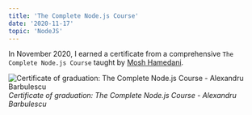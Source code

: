 ```yaml
---
title: 'The Complete Node.js Course'
date: '2020-11-17'
topic: 'NodeJS'
---
```


In November 2020, I earned a certificate from a comprehensive `The Complete Node.js Course` taught by [Mosh Hamedani](https://twitter.com/moshhamedani).

![Certificate of graduation: The Complete Node.js Course - Alexandru Barbulescu](/images/certifications/nodejs/the-complete-nodejs-course.webp)
_Certificate of graduation: The Complete Node.js Course - Alexandru Barbulescu_
